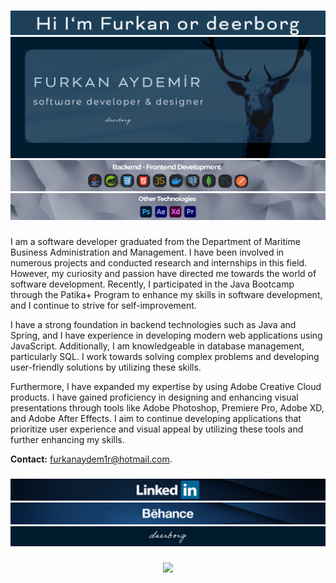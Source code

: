 ###

<img src ="header.png"/>
<img src ="g_banner2.png"/>
<img src="g1.png">
<img src="g2.png">


###

I am a software developer graduated from the Department of Maritime Business Administration and Management. I have been involved in numerous projects and conducted research and internships in this field. However, my curiosity and passion have directed me towards the world of software development. Recently, I participated in the Java Bootcamp through the Patika+ Program to enhance my skills in software development, and I continue to strive for self-improvement.

I have a strong foundation in backend technologies such as Java and Spring, and I have experience in developing modern web applications using JavaScript. Additionally, I am knowledgeable in database management, particularly SQL. I work towards solving complex problems and developing user-friendly solutions by utilizing these skills.

Furthermore, I have expanded my expertise by using Adobe Creative Cloud products. I have gained proficiency in designing and enhancing visual presentations through tools like Adobe Photoshop, Premiere Pro, Adobe XD, and Adobe After Effects. I aim to continue developing applications that prioritize user experience and visual appeal by utilizing these tools and further enhancing my skills.

**Contact:** furkanaydem1r@hotmail.com.

###

<div align="center">
  <a href="https://www.linkedin.com/in/ffurkanaydemir/" target="_blank">
   <img src ="lnk3.png"/>
  </a>
</div>

<div align="center">
  <a href="https://www.behance.net/deeborgh" target="_blank">
   <img src ="beh2.png"/>
  </a>
</div>



<img src ="gitHub_bottom.png"/>


###

<div align="center">
  <img src="https://profile-counter.glitch.me/deerborg/count.svg?"  />
</div>


